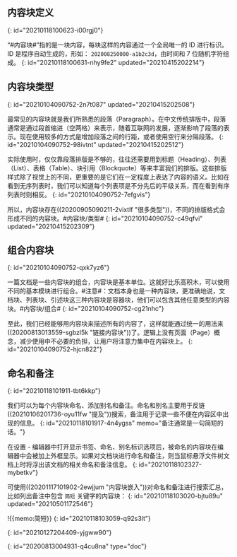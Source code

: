 ## 内容块定义
{: id="20210118100623-i00rgj0"}

“#内容块#”指的是一块内容，每块这样的内容通过一个全局唯一的 ID 进行标识。ID 是程序自动生成的，形如： `202008250000-a1b2c3d`，由时间和 7 位随机字符组成。
{: id="20210118100631-nhy9fe2" updated="20210415202214"}

## 内容块类型
{: id="20210104090752-2n7t087" updated="20210415202508"}

最常见的内容块就是我们所熟悉的段落（Paragraph）。在中文传统排版中，段落通常是通过段首缩进（空两格）来表示，随着互联网的发展，逐渐影响了段落的表示。现在使用较多的方式是增加段落之间的行距，或者使用空行来分隔段落。
{: id="20210104090752-98ivtnt" updated="20210415202512"}

实际使用时，仅仅靠段落排版是不够的，往往还需要用到标题（Heading）、列表（List）、表格（Table）、块引用（Blockquote）等来丰富我们的排版。这些排版样式除了视觉上的不同，更重要的是它们在一定程度上表达了内容的语义。比如在看到无序列表时，我们可以知道每个列表项是不分先后的平级关系，而在看到有序列表时则相反。
{: id="20210104090752-7efgvis"}

所以，内容块存在((20200905090211-2vixtlf "很多类型"))，不同的排版格式会形成不同的内容块。#内容块/类型#
{: id="20210104090752-c49qfvi" updated="20210415202309"}

## 组合内容块
{: id="20210104090752-qxk7yz6"}

一篇文档是一些内容块的组合，内容块是基本单位。这就好比乐高积木，可以使用不同的基本模块进行组合。#注意#：文档本身也是一种内容块，更准确地说，文档块、列表块、引述块这三种内容块是容器块，他们可以包含其他任意类型的内容块。#内容块/组合#
{: id="20210104090752-cg21nhc"}

至此，我们已经能够用内容块来描述所有的内容了，这样就能通过统一的用法来((20200813013559-sgbzl5k "链接内容块"))了。逻辑上没有页面（Page）概念，减少使用中不必要的负担，让用户将注意力集中在内容块上。
{: id="20210104090752-hjcn822"}

## 命名和备注
{: id="20210118101911-tbt6kkp"}

我们可以为每个内容块命名、添加别名和备注。命名和别名主要用于反链((20210106201736-oyu11fw "提及"))搜索，备注用于记录一些不便在内容区中出现的信息。
{: id="20210118101917-4n4ygss" memo="备注通常是一句简短的话。"}

在设置 - 编辑器中打开显示书签、命名、别名标识选项后，被命名的内容块在编辑器中会被加上外框显示。如果对文档块进行命名和备注，则当鼠标悬浮文件树文档上时将浮出该文档的相关命名和备注信息。
{: id="20210118102327-mybetkv"}

可使用((20201117101902-2ewjjum "内容块嵌入"))对命名和备注进行搜索汇总，比如列出备注中包含 `简短` 关键字的内容块：
{: id="20210118103020-bjtu89u" updated="20210501172546"}

!{{memo:简短}}
{: id="20210118103059-q92s3lt"}

{: id="20210127204409-yjgww90"}


{: id="20200813004931-q4cu8na" type="doc"}
